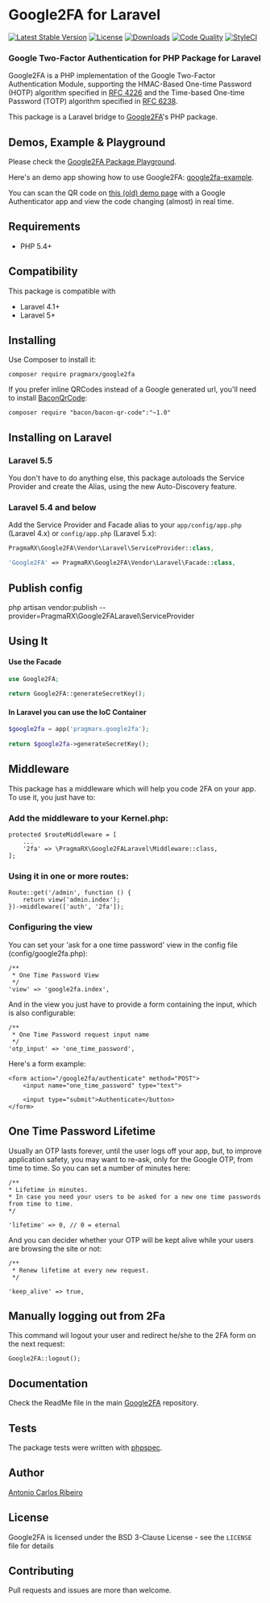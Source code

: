 # Google2FA for Laravel

[![Latest Stable Version](https://img.shields.io/packagist/v/pragmarx/google2fa-laravel.svg?style=flat-square)](https://packagist.org/packages/pragmarx/google2fa) [![License](https://img.shields.io/badge/license-BSD_3_Clause-brightgreen.svg?style=flat-square)](LICENSE) [![Downloads](https://img.shields.io/packagist/dt/pragmarx/google2fa-laravel.svg?style=flat-square)](https://packagist.org/packages/pragmarx/google2fa) [![Code Quality](https://img.shields.io/scrutinizer/g/antonioribeiro/google2fa-laravel.svg?style=flat-square)](https://scrutinizer-ci.com/g/antonioribeiro/google2fa/?branch=master) [![StyleCI](https://styleci.io/repos/24296182/shield)](https://styleci.io/repos/24296182)

### Google Two-Factor Authentication for PHP Package for Laravel

Google2FA is a PHP implementation of the Google Two-Factor Authentication Module, supporting the HMAC-Based One-time Password (HOTP) algorithm specified in [RFC 4226](https://tools.ietf.org/html/rfc4226) and the Time-based One-time Password (TOTP) algorithm specified in [RFC 6238](https://tools.ietf.org/html/rfc6238).

This package is a Laravel bridge to [Google2FA](https://github.com/antonioribeiro/google2fa)'s PHP package.

## Demos, Example & Playground

Please check the [Google2FA Package Playground](https://pragmarx.com/google2fa). 

Here's an demo app showing how to use Google2FA: [google2fa-example](https://github.com/antonioribeiro/google2fa-example).

You can scan the QR code on [this (old) demo page](https://antoniocarlosribeiro.com/technology/google2fa) with a Google Authenticator app and view the code changing (almost) in real time.

## Requirements

- PHP 5.4+

## Compatibility

This package is compatible with

- Laravel 4.1+
- Laravel 5+

## Installing

Use Composer to install it:

    composer require pragmarx/google2fa

If you prefer inline QRCodes instead of a Google generated url, you'll need to install [BaconQrCode](https://github.com/Bacon/BaconQrCode):
  
    composer require "bacon/bacon-qr-code":"~1.0"

## Installing on Laravel

### Laravel 5.5

You don't have to do anything else, this package autoloads the Service Provider and create the Alias, using the new Auto-Discovery feature.

### Laravel 5.4 and below

Add the Service Provider and Facade alias to your `app/config/app.php` (Laravel 4.x) or `config/app.php` (Laravel 5.x):

```php
PragmaRX\Google2FA\Vendor\Laravel\ServiceProvider::class,

'Google2FA' => PragmaRX\Google2FA\Vendor\Laravel\Facade::class,
```

## Publish config

php artisan vendor:publish --provider=PragmaRX\\Google2FALaravel\\ServiceProvider

## Using It

#### Use the Facade

```php
use Google2FA;
    
return Google2FA::generateSecretKey();
```

#### In Laravel you can use the IoC Container

```php
$google2fa = app('pragmarx.google2fa');
    
return $google2fa->generateSecretKey();
```

## Middleware

This package has a middleware which will help you code 2FA on your app. To use it, you just have to:

### Add the middleware to your Kernel.php:

    protected $routeMiddleware = [
        ...
        '2fa' => \PragmaRX\Google2FALaravel\Middleware::class,
    ];

### Using it in one or more routes:

    Route::get('/admin', function () {
        return view('admin.index');
    })->middleware(['auth', '2fa']);

### Configuring the view

You can set your 'ask for a one time password' view in the config file (config/google2fa.php):

    /**
     * One Time Password View
     */
    'view' => 'google2fa.index',

And in the view you just have to provide a form containing the input, which is also configurable: 

    /**
     * One Time Password request input name
     */
    'otp_input' => 'one_time_password',

Here's a form example:

    <form action="/google2fa/authenticate" method="POST">
        <input name="one_time_password" type="text">
        
        <input type="submit">Authenticate</button>
    </form>

## One Time Password Lifetime

Usually an OTP lasts forever, until the user logs off your app, but, to improve application safety, you may want to re-ask, only for the Google OTP, from time to time. So you can set a number of minutes here:
  
    /**
    * Lifetime in minutes.
    * In case you need your users to be asked for a new one time passwords from time to time.
    */
    
    'lifetime' => 0, // 0 = eternal
 
And you can decider whether your OTP will be kept alive while your users are browsing the site or not: 

    /**
     * Renew lifetime at every new request.
     */

    'keep_alive' => true,

## Manually logging out from 2Fa

This command wil logout your user and redirect he/she to the 2FA form on the next request:

    Google2FA::logout();

## Documentation

Check the ReadMe file in the main [Google2FA](https://github.com/antonioribeiro/google2fa) repository.
 
## Tests

The package tests were written with [phpspec](http://www.phpspec.net/en/latest/).

## Author

[Antonio Carlos Ribeiro](http://twitter.com/iantonioribeiro)

## License

Google2FA is licensed under the BSD 3-Clause License - see the `LICENSE` file for details

## Contributing

Pull requests and issues are more than welcome.
